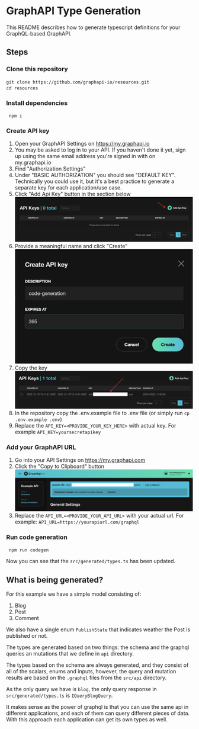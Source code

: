 # GraphAPI Type Generation

This README describes how to generate typescript definitions for your GraphQL-based GraphAPI.

## Steps

### Clone this repository

```
git clone https://github.com/graphapi-io/resources.git
cd resources
```

### Install dependencies

```
 npm i
```

### Create API key

1.  Open your GraphAPI Settings on https://my.graphapi.io
1.  You may be asked to log in to your API. If you haven't done it yet, sign up using the same email address you're signed in with on my.graphapi.io
1.  Find "Authorization Settings"
1.  Under "BASIC AUTHORIZATION" you should see "DEFAULT KEY". Technically you could use it, but it's a best practice to generate a separate key for each application/use case.
1.  Click "Add Api Key" button in the section below
    ![Api Keys Section](./docs/img/add-api-key-1.png?raw=true)
1.  Provide a meaningful name and click "Create"
    ![Api Keys Section](./docs/img/add-api-key-2.png?raw=true)
1.  Copy the key
    ![Api Keys Section](./docs/img/add-api-key-3.png?raw=true)
1.  In the repository copy the .env.example file to .env file (or simply run `cp .env.example .env`)
1.  Replace the `API_KEY=<PROVIDE_YOUR_KEY_HERE>` with actual key. For example `API_KEY=yoursecretapikey`

### Add your GraphAPI URL

1.  Go into your API Settings on https://my.graphapi.com
2.  Click the "Copy to Clipboard" button
    ![Api Keys Section](./docs/img/get-api-url.png?raw=true)
3.  Replace the `API_URL=<PROVIDE_YOUR_API_URL>` with your actual url. For example: `API_URL=https://yourapiurl.com/graphql`

### Run code generation

```
 npm run codegen
```

Now you can see that the `src/generated/types.ts` has been updated.

## What is being generated?

For this example we have a simple model consisting of:

1. Blog
2. Post
3. Comment

We also have a single enum `PublishState` that indicates weather the Post is published or not.

The types are generated based on two things: the schema and the graphql queries an mutations that we define in `api` directory.

The types based on the schema are always generated, and they consist of all of the scalars, enums and inputs, however, the query and mutation results are based on the `.graphql` files from the `src/api` directory.

As the only query we have is `blog`, the only query response in `src/generated/types.ts` is `IQueryBlogQuery`.

It makes sense as the power of graphql is that you can use the same api in different applications, and each of them can query different pieces of data. With this approach each application can get its own types as well.
